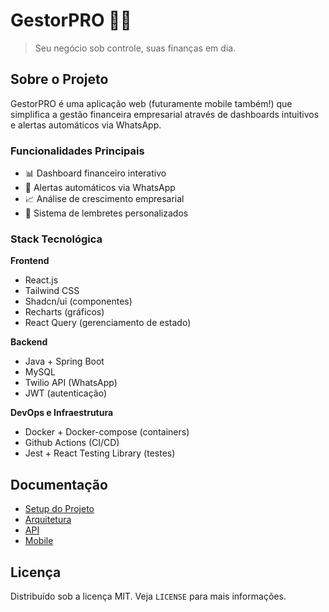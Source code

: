 # GestorPRO 📱💼

> Seu negócio sob controle, suas finanças em dia.

## Sobre o Projeto

GestorPRO é uma aplicação web (futuramente mobile também!) que simplifica a gestão financeira empresarial através de dashboards intuitivos e alertas automáticos via WhatsApp.

### Funcionalidades Principais

- 📊 Dashboard financeiro interativo
- 💬 Alertas automáticos via WhatsApp
- 📈 Análise de crescimento empresarial
- 📅 Sistema de lembretes personalizados

### Stack Tecnológica

**Frontend**
- React.js
- Tailwind CSS
- Shadcn/ui (componentes)
- Recharts (gráficos)
- React Query (gerenciamento de estado)


**Backend**
- Java + Spring Boot
- MySQL
- Twilio API (WhatsApp)
- JWT (autenticação)

**DevOps e Infraestrutura**
- Docker + Docker-compose (containers)
- Github Actions (CI/CD)
- Jest + React Testing Library (testes)


## Documentação

- [Setup do Projeto](./docs/setup.md)
- [Arquitetura](./docs/architecture.md)
- [API](./docs/api.md)
- [Mobile](./docs/mobile.md)

## Licença

Distribuído sob a licença MIT. Veja `LICENSE` para mais informações.

